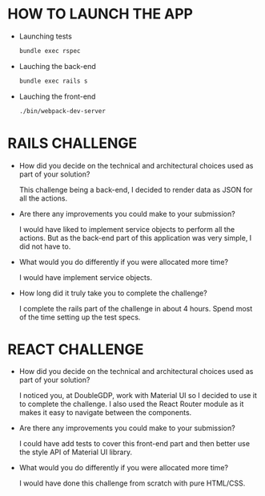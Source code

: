 # HOW TO LAUNCH THE APP

* Launching tests
  
  ``` bash
  bundle exec rspec
  ```

* Lauching the back-end
  
  ``` bash
  bundle exec rails s
  ```

* Lauching the front-end
  
  ``` bash
  ./bin/webpack-dev-server
  ```

# RAILS CHALLENGE

- How did you decide on the technical and architectural choices used as part of
your solution?

  This challenge being a back-end, I decided to render data as JSON for all the actions.

- Are there any improvements you could make to your submission?
  
  I would have liked to implement service objects to perform all the actions. But as the back-end part of this application was very simple, I did not have to.

- What would you do differently if you were allocated more time?
  
  I would have implement service objects.
  
- How long did it truly take you to complete the challenge?
  
  I complete the rails part of the challenge in about 4 hours. Spend most of the time setting up the test specs.


# REACT CHALLENGE

- How did you decide on the technical and architectural choices used as part of
your solution?

  I noticed you, at DoubleGDP, work with Material UI so I decided to use it to complete the challenge.
  I also used the React Router module as it makes it easy to navigate between the components.

- Are there any improvements you could make to your submission?
  
  I could have add tests to cover this front-end part and then better use the style API of Material UI library.
  
- What would you do differently if you were allocated more time?
  
  I would have done this challenge from scratch with pure HTML/CSS.
  